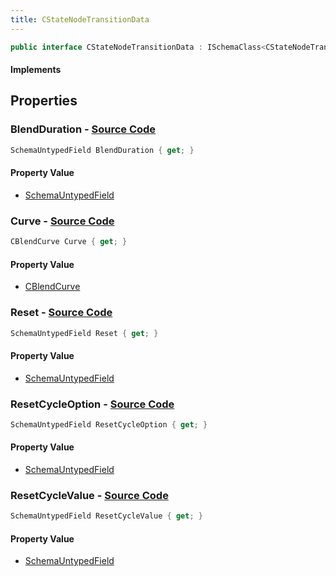 ```yaml
---
title: CStateNodeTransitionData
---
```


```csharp
public interface CStateNodeTransitionData : ISchemaClass<CStateNodeTransitionData>, ISchemaField, ISchemaClass, INativeHandle
```

#### Implements

## Properties

### **BlendDuration** - [Source Code](https://github.com/swiftly-solution/swiftlys2/blob/main/managed/src/SwiftlyS2.Generated/Schemas/Interfaces/CStateNodeTransitionData.cs#L19)

```csharp
SchemaUntypedField BlendDuration { get; }
```

#### Property Value

- [SchemaUntypedField](/docs/api/shared/schemas/schemauntypedfield)

### **Curve** - [Source Code](https://github.com/swiftly-solution/swiftlys2/blob/main/managed/src/SwiftlyS2.Generated/Schemas/Interfaces/CStateNodeTransitionData.cs#L16)

```csharp
CBlendCurve Curve { get; }
```

#### Property Value

- [CBlendCurve](/docs/api/shared/schemadefinitions/cblendcurve)

### **Reset** - [Source Code](https://github.com/swiftly-solution/swiftlys2/blob/main/managed/src/SwiftlyS2.Generated/Schemas/Interfaces/CStateNodeTransitionData.cs#L25)

```csharp
SchemaUntypedField Reset { get; }
```

#### Property Value

- [SchemaUntypedField](/docs/api/shared/schemas/schemauntypedfield)

### **ResetCycleOption** - [Source Code](https://github.com/swiftly-solution/swiftlys2/blob/main/managed/src/SwiftlyS2.Generated/Schemas/Interfaces/CStateNodeTransitionData.cs#L28)

```csharp
SchemaUntypedField ResetCycleOption { get; }
```

#### Property Value

- [SchemaUntypedField](/docs/api/shared/schemas/schemauntypedfield)

### **ResetCycleValue** - [Source Code](https://github.com/swiftly-solution/swiftlys2/blob/main/managed/src/SwiftlyS2.Generated/Schemas/Interfaces/CStateNodeTransitionData.cs#L22)

```csharp
SchemaUntypedField ResetCycleValue { get; }
```

#### Property Value

- [SchemaUntypedField](/docs/api/shared/schemas/schemauntypedfield)

